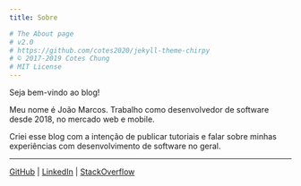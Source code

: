 ```yaml
---
title: Sobre

# The About page
# v2.0
# https://github.com/cotes2020/jekyll-theme-chirpy
# © 2017-2019 Cotes Chung
# MIT License
---
```


Seja bem-vindo ao blog!

Meu nome é João Marcos. Trabalho como desenvolvedor de software desde 2018, no mercado web e mobile.

Criei esse blog com a intenção de publicar tutoriais e falar sobre minhas experiências com desenvolvimento de software no geral.

---

[GitHub](https://github.com/joaomarcos96) |
[LinkedIn](https://www.linkedin.com/in/joao-marcos-sbm) |
[StackOverflow](https://stackoverflow.com/users/9777674/joaomarcos96)